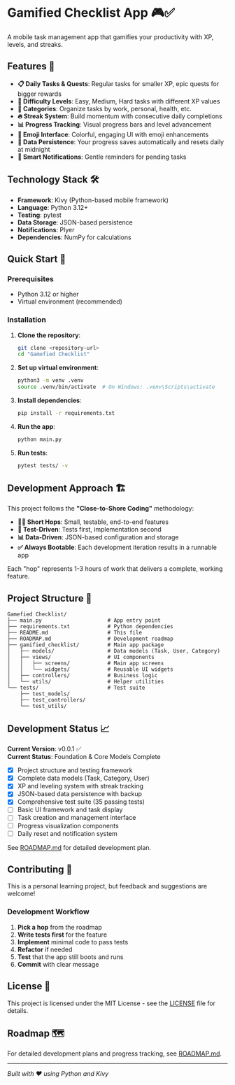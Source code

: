 # Gamified Checklist App 🎮✅

A mobile task management app that gamifies your productivity with XP, levels, and streaks.

## Features 🌟

- **📋 Daily Tasks & Quests**: Regular tasks for smaller XP, epic quests for bigger rewards
- **🎯 Difficulty Levels**: Easy, Medium, Hard tasks with different XP values
- **📂 Categories**: Organize tasks by work, personal, health, etc.
- **🔥 Streak System**: Build momentum with consecutive daily completions
- **📊 Progress Tracking**: Visual progress bars and level advancement
- **🎨 Emoji Interface**: Colorful, engaging UI with emoji enhancements
- **💾 Data Persistence**: Your progress saves automatically and resets daily at midnight
- **🔔 Smart Notifications**: Gentle reminders for pending tasks

## Technology Stack 🛠️

- **Framework**: Kivy (Python-based mobile framework)
- **Language**: Python 3.12+
- **Testing**: pytest
- **Data Storage**: JSON-based persistence
- **Notifications**: Plyer
- **Dependencies**: NumPy for calculations

## Quick Start 🚀

### Prerequisites
- Python 3.12 or higher
- Virtual environment (recommended)

### Installation

1. **Clone the repository**:
   ```bash
   git clone <repository-url>
   cd "Gamefied Checklist"
   ```

2. **Set up virtual environment**:
   ```bash
   python3 -m venv .venv
   source .venv/bin/activate  # On Windows: .venv\Scripts\activate
   ```

3. **Install dependencies**:
   ```bash
   pip install -r requirements.txt
   ```

4. **Run the app**:
   ```bash
   python main.py
   ```

5. **Run tests**:
   ```bash
   pytest tests/ -v
   ```

## Development Approach 🏗️

This project follows the **"Close-to-Shore Coding"** methodology:

- **🏃‍♂️ Short Hops**: Small, testable, end-to-end features
- **🧪 Test-Driven**: Tests first, implementation second
- **📊 Data-Driven**: JSON-based configuration and storage
- **✅ Always Bootable**: Each development iteration results in a runnable app

Each "hop" represents 1-3 hours of work that delivers a complete, working feature.

## Project Structure 📁

```
Gamefied Checklist/
├── main.py                     # App entry point
├── requirements.txt            # Python dependencies
├── README.md                   # This file
├── ROADMAP.md                  # Development roadmap
├── gamified_checklist/         # Main app package
│   ├── models/                 # Data models (Task, User, Category)
│   ├── views/                  # UI components
│   │   ├── screens/            # Main app screens
│   │   └── widgets/            # Reusable UI widgets
│   ├── controllers/            # Business logic
│   └── utils/                  # Helper utilities
└── tests/                      # Test suite
    ├── test_models/
    ├── test_controllers/
    └── test_utils/
```

## Development Status 📈

**Current Version**: v0.0.1 ✅  
**Current Status**: Foundation & Core Models Complete

- [x] Project structure and testing framework
- [x] Complete data models (Task, Category, User) 
- [x] XP and leveling system with streak tracking
- [x] JSON-based data persistence with backup
- [x] Comprehensive test suite (35 passing tests)
- [ ] Basic UI framework and task display
- [ ] Task creation and management interface
- [ ] Progress visualization components
- [ ] Daily reset and notification system

See [ROADMAP.md](ROADMAP.md) for detailed development plan.

## Contributing 🤝

This is a personal learning project, but feedback and suggestions are welcome! 

### Development Workflow

1. **Pick a hop** from the roadmap
2. **Write tests first** for the feature
3. **Implement** minimal code to pass tests
4. **Refactor** if needed
5. **Test** that the app still boots and runs
6. **Commit** with clear message

## License 📄

This project is licensed under the MIT License - see the [LICENSE](LICENSE) file for details.

## Roadmap 🗺️

For detailed development plans and progress tracking, see [ROADMAP.md](ROADMAP.md).

---

*Built with ❤️ using Python and Kivy*

